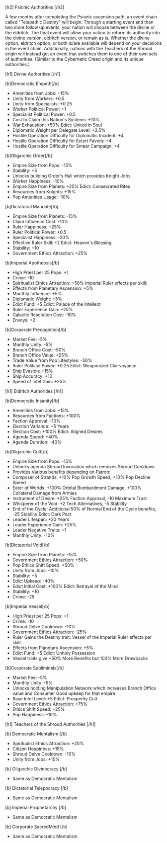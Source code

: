 [h2] Psionic Authorities [/h2]

A few months after completing the Psionic ascension path, an event chain called "Telepathic Destiny" will begin. Through a starting event and then two more follow up events, your nation will choose between the divine or the eldritch. The final event will allow your nation to reform its authority into the divine version, eldritch version, or remain as is. Whether the divine option, eldritch option, or both is/are available will depend on your decisions in the event chain. Additionally, nations with the Teachers of the Shroud origin will instead get an event that switches them to one of their own sets of authorities. (Similar to the Cybernetic Creed origin and its unique authorities.)

[h1] Divine Authorities [/h1]

[b]Democratic Empath[/b]
- Amenities from Jobs: +15%
- Unity from Workers: +0.5
- Unity from Specialists: +0.25
- Worker Political Power: +1
- Specialist Political Power: +0.5
- Cost to Claim this Nation's Systems: +10%
- War Exhaustion: +50%
Edict: United in Soul
- Diplomatic Weight per Delegate Level: +2.5%
- Hostile Operation Difficulty for Diplomatic Incident: +4
- Hostile Operation Difficulty for Extort Favors: +4
- Hostile Operation Difficulty for Smear Campaign: +4

[b]Oligarchic Order[/b]
- Empire Size from Pops: -15%
- Stability: +5
- Unlocks building Order's Hall which provides Knight Jobs
- Worker Happiness: -10%
- Empire Size from Planets: +25%
Edict: Consecrated Rites
- Resources from Knights: +15%
- Pop Amenities Usage: -10%

[b]Dictatorial Mandate[/b]
- Empire Size from Planets: -15%
- Claim Influence Cost: -10%
- Ruler Happiness: +25%
- Ruler Political Power: +0.5
- Specialist Happiness: -20%
- Effective Ruler Skill: +2
Edict: Heaven's Blessing
- Stability: +10
- Government Ethics Attraction: +25%

[b]Imperial Apotheosis[/b]
- High Priest per 25 Pops: +1
- Crime: -10
- Spiritualist Ethics Attraction: +50%
Imperial Ruler effects per skill:
- Effects from Planetary Ascension: +5%
- Monthly Influence: +5%
- Diplomatic Weight: +5%
- Edict Fund: +5
Edict: Palace of the Intellect
- Ruler Experience Gain: +25%
- Galactic Resolution Cost: -10%
- Envoys: +2

[b]Corporate Precognition[/b]
- Market Fee: -5%
- Monthly Unity: -5%
- Branch Office Cost: -50%
- Branch Office Value: +25%
- Trade Value from Pop Lifestyles: -50%
- Ruler Political Power: +0.25
Edict: Weaponized Clairvoyance
- Ship Evasion: +15%
- Ship Accuracy: +10
- Speed of Intel Gain: +25%

[h1] Eldritch Authorities [/h1]

[b]Democratic Insanity[/b]
- Amenities from Jobs: +15%
- Resources from Factions: +100%
- Faction Approval: -10%
- Election Variance: +5 Years
- Election Cost: +100%
Edict: Aligned Desires
- Agenda Speed: +40%
- Agenda Duration: -40%

[b]Oligarchic Cult[/b]
- Empire Size from Pops: -15%
- Unlocks agenda Shroud Invocation which removes Shroud Cooldown
- Provides Various benefits depending on Patron:
- Composer of Strands: +10% Pop Growth Speed, +10% Pop Decline Speed
- Eater of Worlds: +100% Orbital Bombardment Damage, +100% Collateral Damage from Armies
- Instrument of Desire: +25% Faction Approval, -10 Maximum Trust
- Whisperer of the Void: +2 Tech Alternatives, -5 Stability
- End of the Cycle: Additional 50% of Normal End of the Cycle benefits, -25 Stability
Edict: Dark Pact
- Leader Lifespan: +20 Years
- Leader Experience Gain: +25%
- Leader Negative Traits: +1
- Monthly Unity: -10%

[b]Dictatorial Void[/b]
- Empire Size from Planets: -15%
- Government Ethics Attraction: +50%
- Pop Ethics Shift Speed: +50%
- Unity from Jobs: -10%
- Stability: +5
- Edict Upkeep: -40%
- Edict Initial Cost: +100%
Edict: Betrayal of the Mind
- Stability: +10
- Crime: -25

[b]Imperial Vessel[/b]
- High Priest per 25 Pops: +1
- Crime: -10
- Shroud Delve Cooldown: -10%
- Government Ethics Attraction: -25%
- Ruler Gains the Destiny trait: Vessel of the <Insert Patron>
Imperial Ruler effects per skill:
- Effects from Planetary Ascension: +5%
- Edict Fund: +5
Edict: Unholy Possession
- Vessel traits give +50% More Benefits but 100% More Drawbacks

[b]Corporate Subliminals[/b]
- Market Fee: -5%
- Monthly Unity: -5%
- Unlocks holding Manipulation Network which increases Branch Office value and Consumer Good upkeep for that empire
- Base Intel Level: +5
Edict: Prosperity Cult
- Government Ethics Attraction: +75%
- Ethics Shift Speed: +25%
- Pop Happiness: -10%

[h1] Teachers of the Shroud Authorities [/h1]

[b] Democratic Mentalism [/b]
- Spiritualist Ethics Attraction: +20%
- Citizen Happiness: +15%
- Shroud Delve Cooldown: -10%
- Unity from Jobs: +10%

[b] Oligarchic Divinocracy [/b]
- Same as Democratic Mentalism

[b] Dictatorial Telepocracy [/b]
- Same as Democratic Mentalism

[b] Imperial Prophetarchy [/b]
- Same as Democratic Mentalism

[b] Corporate SacredMind [/b]
- Same as Democratic Mentalism